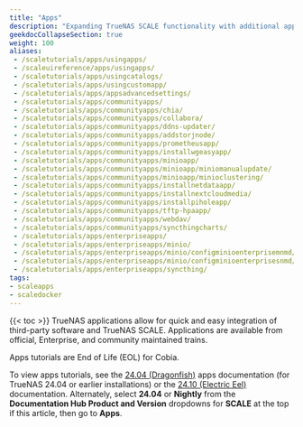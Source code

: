 ```yaml
---
title: "Apps"
description: "Expanding TrueNAS SCALE functionality with additional applications."
geekdocCollapseSection: true
weight: 100
aliases:
 - /scaletutorials/apps/usingapps/
 - /scaleuireference/apps/usingapps/
 - /scaletutorials/apps/usingcatalogs/
 - /scaletutorials/apps/usingcustomapp/
 - /scaletutorials/apps/appsadvancedsettings/
 - /scaletutorials/apps/communityapps/
 - /scaletutorials/apps/communityapps/chia/
 - /scaletutorials/apps/communityapps/collabora/
 - /scaletutorials/apps/communityapps/ddns-updater/
 - /scaletutorials/apps/communityapps/addstorjnode/
 - /scaletutorials/apps/communityapps/prometheusapp/
 - /scaletutorials/apps/communityapps/installwgeasyapp/
 - /scaletutorials/apps/communityapps/minioapp/
 - /scaletutorials/apps/communityapps/minioapp/miniomanualupdate/
 - /scaletutorials/apps/communityapps/minioapp/minioclustering/
 - /scaletutorials/apps/communityapps/installnetdataapp/
 - /scaletutorials/apps/communityapps/installnextcloudmedia/
 - /scaletutorials/apps/communityapps/installpiholeapp/
 - /scaletutorials/apps/communityapps/tftp-hpaapp/
 - /scaletutorials/apps/communityapps/webdav/
 - /scaletutorials/apps/communityapps/syncthingcharts/
 - /scaletutorials/apps/enterpriseapps/
 - /scaletutorials/apps/enterpriseapps/minio/
 - /scaletutorials/apps/enterpriseapps/minio/configminioenterprisemnmd/
 - /scaletutorials/apps/enterpriseapps/minio/configminioenterprisesnmd/
 - /scaletutorials/apps/enterpriseapps/syncthing/
tags:
- scaleapps
- scaledocker
---
```


{{< toc >}}
TrueNAS applications allow for quick and easy integration of third-party software and TrueNAS SCALE.
Applications are available from official, Enterprise, and community maintained trains.

Apps tutorials are End of Life (EOL) for Cobia.

To view apps tutorials, see the [24.04 (Dragonfish)](https://www.truenas.com/docs/scale/24.04/scaletutorials/apps/) apps documentation (for TrueNAS 24.04 or earlier installations) or the [24.10 (Electric Eel)](https://www.truenas.com/docs/scale/scaletutorials/apps/) documentation.
Alternately, select **24.04** or **Nightly** from the **Documentation Hub Product and Version** dropdowns for **SCALE** at the top if this article, then go to **Apps**.
